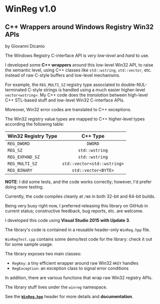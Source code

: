 # WinReg v1.0
## C++ Wrappers around Windows Registry Win32 APIs

by Giovanni Dicanio

The Windows Registry C-interface API is  _very low-level_ and _hard_ to use.

I developed some **C++ wrappers** around this low-level Win32 API, to raise the semantic level, using C++ classes like `std::wstring`, `std::vector`, etc. instead of raw C-style buffers and low-level mechanisms. 

For example, the `REG_MULTI_SZ` registry type associated to double-NUL-terminated C-style strings is handled using a much easier higher-level `vector<wstring>`. My C++ code does the _translation_ between high-level C++ STL-based stuff and low-level Win32 C-interface APIs.

Moreover, Win32 error codes are translated to C++ exceptions.

The Win32 registry value types are mapped to C++ higher-level types according the following table:

| Win32 Registry Type  | C++ Type                     |
| -------------------- |:----------------------------:| 
| `REG_DWORD`          | `DWORD`                      |
| `REG_SZ`             | `std::wstring`               |
| `REG_EXPAND_SZ`      | `std::wstring`               |
| `REG_MULTI_SZ`       | `std::vector<std::wstring>`  |
| `REG_BINARY`         | `std::vector<BYTE>`          |

**NOTE**: I did some tests, and the code works correctly; however, I'd prefer doing _more_ testing. 

Currently, the code compiles cleanly at `/W4` in both 32-bit and 64-bit builds.

Being very busy right now, I preferred releasing this library on GitHub in current status; constructive feedback, bug reports, etc. are welcome.

I developed this code using **Visual Studio 2015 with Update 3**.

The library's code is contained in a reusable header-only `WinReg.hpp` file.

`WinRegTest.cpp` contains some demo/test code for the library: check it out for some sample usage.

The library exposes two main classes:

* `RegKey`: a tiny efficient wrapper around raw Win32 `HKEY` handles
* `RegException`: an exception class to signal error conditions

In addition, there are various functions that wrap raw Win32 registry APIs.

The library stuff lives under the `winreg` namespace.

See the [**`WinReg.hpp`**](.../blob/master/WinReg/WinReg/WinReg.hpp) header for more details and **documentation**.

